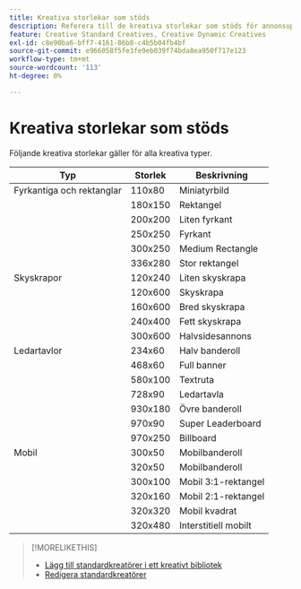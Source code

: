```yaml
---
title: Kreativa storlekar som stöds
description: Referera till de kreativa storlekar som stöds för annonsupplevelser.
feature: Creative Standard Creatives, Creative Dynamic Creatives
exl-id: c8e90ba6-bff7-4161-86b8-c4b5b04fb4bf
source-git-commit: e966058f5fe3fe9eb039f74bda8ea950f717e123
workflow-type: tm+mt
source-wordcount: '113'
ht-degree: 0%

---
```


# Kreativa storlekar som stöds

<!-- verify the description for 320x160 (I'm guessing mobile 2:1 rectangle?) and 930x180 (GGL says top banner)?)  -->

Följande kreativa storlekar gäller för alla kreativa typer.

<!-- 
| Squares and Rectangles | 110x80 | Thumbnail |
| | 640x360 | Video |
-->

| Typ | Storlek | Beskrivning |
| --- | --- | --- |
| Fyrkantiga och rektanglar | 110x80 | Miniatyrbild |
| | 180x150 | Rektangel |
| | 200x200 | Liten fyrkant |
| | 250x250 | Fyrkant |
| | 300x250 | Medium Rectangle |
| | 336x280 | Stor rektangel |
| Skyskrapor | 120x240 | Liten skyskrapa |
| | 120x600 | Skyskrapa |
| | 160x600 | Bred skyskrapa |
| | 240x400 | Fett skyskrapa |
| | 300x600 | Halvsidesannons |
| Ledartavlor | 234x60 | Halv banderoll |
| | 468x60 | Full banner |
| | 580x100 | Textruta |
| | 728x90 | Ledartavla |
| | 930x180 | Övre banderoll |
| | 970x90 | Super Leaderboard |
| | 970x250 | Billboard |
| Mobil | 300x50 | Mobilbanderoll |
| | 320x50 | Mobilbanderoll |
| | 300x100 | Mobil 3:1-rektangel |
| | 320x160 | Mobil 2:1-rektangel |
| | 320x320 | Mobil kvadrat |
| | 320x480 | Interstitiell mobilt |

>[!MORELIKETHIS]
>
>* [Lägg till standardkreatörer i ett kreativt bibliotek](creative-add-standard.md)
>* [Redigera standardkreatörer](/help/creative/creative-libraries/creative-edit-standard.md)
